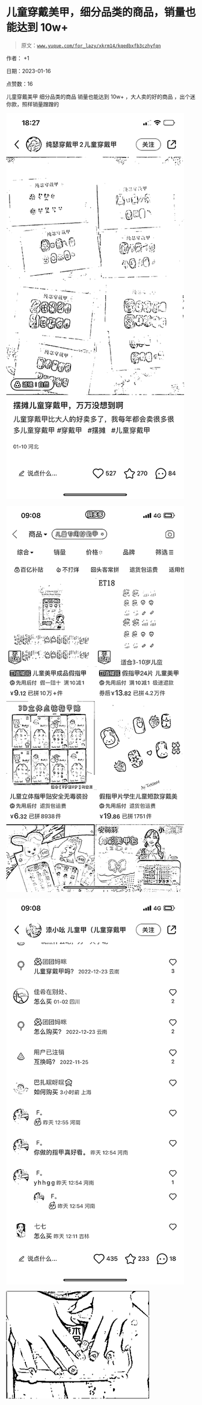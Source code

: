 # 儿童穿戴美甲，细分品类的商品，销量也能达到 10w+

> 原文：[`www.yuque.com/for_lazy/xkrm14/kqedbxfb3czhyfqn`](https://www.yuque.com/for_lazy/xkrm14/kqedbxfb3czhyfqn)

作者： +1 

日期：2023-01-16 

点赞数：16 

儿童穿戴美甲 细分品类的商品 销量也能达到 10w+ ，大人卖的好的商品 ，出个迷你款，照样销量蹭蹭的 

![](img/b1d5b52d2d0d5e7bc723128be97f6a64.png) 

![](img/40bc044c7a75bd2c9ca6f899348f05f0.png) 

![](img/c066e004a615415e739c7a01f256246e.png) 

![](img/a0df0a6ebcb4a51af8e90156f4f0b664.png) 

